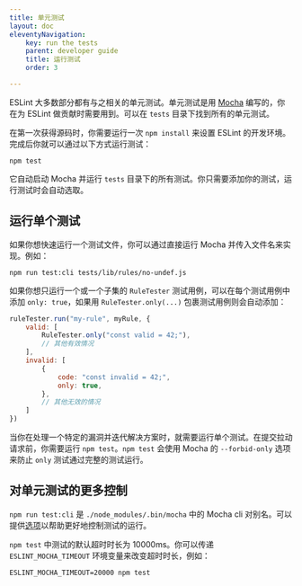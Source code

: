 ```yaml
---
title: 单元测试
layout: doc
eleventyNavigation:
    key: run the tests
    parent: developer guide
    title: 运行测试
    order: 3

---
```


ESLint 大多数部分都有与之相关的单元测试。单元测试是用 [Mocha](https://mochajs.org/) 编写的，你在为 ESLint 做贡献时需要用到。可以在 `tests` 目录下找到所有的单元测试。

在第一次获得源码时，你需要运行一次 `npm install` 来设置 ESLint 的开发环境。完成后你就可以通过以下方式运行测试：

```shell
npm test
```

它自动启动 Mocha 并运行 `tests` 目录下的所有测试。你只需要添加你的测试，运行测试时会自动选取。

## 运行单个测试

如果你想快速运行一个测试文件，你可以通过直接运行 Mocha 并传入文件名来实现。例如：

```shell
npm run test:cli tests/lib/rules/no-undef.js
```

如果你想只运行一个或一个子集的 `RuleTester` 测试用例，可以在每个测试用例中添加 `only: true`，如果用 `RuleTester.only(...)` 包裹测试用例则会自动添加：

```js
ruleTester.run("my-rule", myRule, {
    valid: [
        RuleTester.only("const valid = 42;"),
        // 其他有效情况
    ],
    invalid: [
        {
            code: "const invalid = 42;",
            only: true,
        },
        // 其他无效的情况
    ]
})
```

当你在处理一个特定的漏洞并迭代解决方案时，就需要运行单个测试。在提交拉动请求前，你需要运行 `npm test`。`npm test` 会使用 Mocha 的 `--forbid-only` 选项来防止 `only` 测试通过完整的测试运行。

## 对单元测试的更多控制

`npm run test:cli` 是 `./node_modules/.bin/mocha` 中的 Mocha cli 对别名。可以提供[选项](https://mochajs.org/#command-line-usage)以帮助更好地控制测试的运行。

`npm test` 中测试的默认超时时长为 10000ms。你可以传递 `ESLINT_MOCHA_TIMEOUT` 环境变量来改变超时时长，例如：

```shell
ESLINT_MOCHA_TIMEOUT=20000 npm test
```
